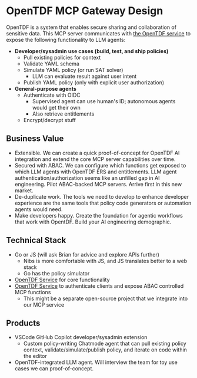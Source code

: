 # OpenTDF MCP Gateway Design

OpenTDF is a system that enables secure sharing and collaboration of sensitive data. This MCP server communicates with [the OpenTDF service](https://github.com/opentdf/platform) to expose the following functionality to LLM agents:

- **Developer/sysadmin use cases (build, test, and ship policies)**
    - Pull existing policies for context
    - Validate YAML schema
    - Simulate YAML policy (or run SAT solver)
        - LLM can evaluate result against user intent
    - Publish YAML policy (only with explicit user authorization)
- **General-purpose agents**
    - Authenticate with OIDC
        - Supervised agent can use human's ID; autonomous agents would get their own
        - Also retrieve entitlements
    - Encrypt/decrypt stuff
    
## Business Value

- Extensible. We can create a quick proof-of-concept for OpenTDF AI integration and extend the core MCP server capabilities over time.
- Secured with ABAC. We can configure which functions get exposed to which LLM agents with OpenTDF ERS and entitlements. LLM agent authentication/authorization seems like an unfilled gap in AI engineering. Pilot ABAC-backed MCP servers. Arrive first in this new market.
- De-duplicate work. The tools we need to develop to enhance developer experience are the same tools that policy code generators or automation agents would need.
- Make developers happy. Create the foundation for agentic workflows that work with OpentDF. Build your AI engineering demographic.

## Technical Stack

- Go or JS (will ask Brian for advice and explore APIs further)
    - Nibs is more comfortable with JS, and JS translates better to a web stack
    - Go has the policy simulator
- [OpenTDF Service](https://github.com/opentdf/platform) for core functionality
- [OpenTDF Service](https://github.com/opentdf/platform) to authenticate clients and expose ABAC controlled MCP functions
    - This might be a separate open-source project that we integrate into our MCP service

## Products

- VSCode GitHub Copilot developer/sysadmin extension
    - Custom policy-writing Chatmode agent that can pull existing policy context,  validate/simulate/publish policy, and iterate on code within the editor
- OpenTDF-integrated LLM agent. Will interview the team for toy use cases we can proof-of-concept.
